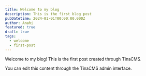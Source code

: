 ```yaml
---
title: Welcome to my blog
description: This is the first blog post
pubDatetime: 2024-01-01T00:00:00.000Z
author: Anahi
featured: true
draft: true
tags:
  - welcome
  - first-post
---
```


Welcome to my blog! This is the first post created through TinaCMS.

You can edit this content through the TinaCMS admin interface.
